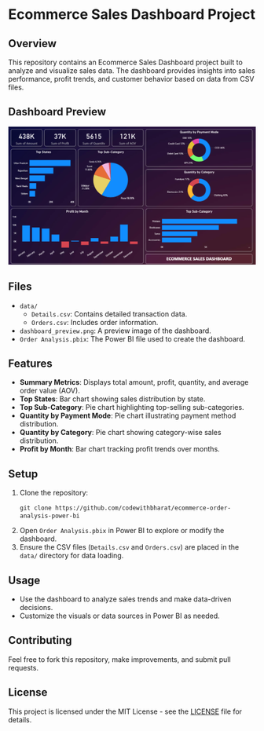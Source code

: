 # Ecommerce Sales Dashboard Project

## Overview
This repository contains an Ecommerce Sales Dashboard project built to analyze and visualize sales data. The dashboard provides insights into sales performance, profit trends, and customer behavior based on data from CSV files.

## Dashboard Preview
![Dashboard Preview](dashbaord%20preview.png)

## Files
- `data/`
  - `Details.csv`: Contains detailed transaction data.
  - `Orders.csv`: Includes order information.
- `dashboard_preview.png`: A preview image of the dashboard.
- `Order Analysis.pbix`: The Power BI file used to create the dashboard.

## Features
- **Summary Metrics**: Displays total amount, profit, quantity, and average order value (AOV).
- **Top States**: Bar chart showing sales distribution by state.
- **Top Sub-Category**: Pie chart highlighting top-selling sub-categories.
- **Quantity by Payment Mode**: Pie chart illustrating payment method distribution.
- **Quantity by Category**: Pie chart showing category-wise sales distribution.
- **Profit by Month**: Bar chart tracking profit trends over months.

## Setup
1. Clone the repository:
   ```
   git clone https://github.com/codewithbharat/ecommerce-order-analysis-power-bi
   ```
2. Open `Order Analysis.pbix` in Power BI to explore or modify the dashboard.
3. Ensure the CSV files (`Details.csv` and `Orders.csv`) are placed in the `data/` directory for data loading.

## Usage
- Use the dashboard to analyze sales trends and make data-driven decisions.
- Customize the visuals or data sources in Power BI as needed.

## Contributing
Feel free to fork this repository, make improvements, and submit pull requests.

## License
This project is licensed under the MIT License - see the [LICENSE](LICENSE) file for details.
